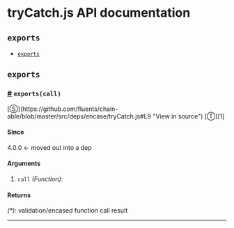 # tryCatch.js API documentation

<!-- div class="toc-container" -->

<!-- div -->

## `exports`
* <a href="#exports">`exports`</a>

<!-- /div -->

<!-- /div -->

<!-- div class="doc-container" -->

<!-- div -->

## `exports`

<!-- div -->

<h3 id="exports"><a href="#exports">#</a>&nbsp;<code>exports(call)</code></h3>
[&#x24C8;](https://github.com/fluents/chain-able/blob/master/src/deps/encase/tryCatch.js#L9 "View in source") [&#x24C9;][1]



#### Since
4.0.0 <- moved out into a dep

#### Arguments
1. `call` *(Function)*:

#### Returns
*(&#42;)*: validation/encased function call result

---

<!-- /div -->

<!-- /div -->

<!-- /div -->

 [1]: #exports "Jump back to the TOC."
